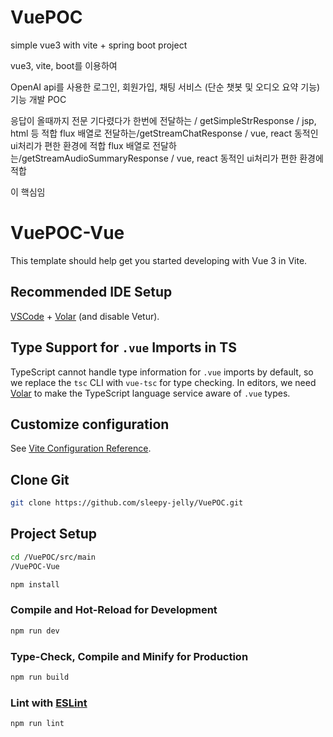 # VuePOC
simple vue3 with vite + spring boot project

vue3, vite, boot를 이용하여

OpenAI api를 사용한 
로그인, 회원가입, 채팅 서비스 (단순 챗봇 및 오디오 요약 기능) 기능 개발 POC

응답이 올때까지 전문 기다렸다가 한번에 전달하는 / getSimpleStrResponse   / jsp, html 등 적합
flux 배열로 전달하는/getStreamChatResponse                            / vue, react 동적인 ui처리가 편한 환경에 적합
flux 배열로 전달하는/getStreamAudioSummaryResponse                    / vue, react 동적인 ui처리가 편한 환경에 적합

이 핵심임






# VuePOC-Vue

This template should help get you started developing with Vue 3 in Vite.

## Recommended IDE Setup

[VSCode](https://code.visualstudio.com/) + [Volar](https://marketplace.visualstudio.com/items?itemName=Vue.volar) (and disable Vetur).

## Type Support for `.vue` Imports in TS

TypeScript cannot handle type information for `.vue` imports by default, so we replace the `tsc` CLI with `vue-tsc` for type checking. In editors, we need [Volar](https://marketplace.visualstudio.com/items?itemName=Vue.volar) to make the TypeScript language service aware of `.vue` types.

## Customize configuration

See [Vite Configuration Reference](https://vite.dev/config/).

## Clone Git

```sh
git clone https://github.com/sleepy-jelly/VuePOC.git
```

## Project Setup 

```sh
cd /VuePOC/src/main
/VuePOC-Vue
```


```sh
npm install
```

### Compile and Hot-Reload for Development

```sh
npm run dev
```

### Type-Check, Compile and Minify for Production

```sh
npm run build
```

### Lint with [ESLint](https://eslint.org/)

```sh
npm run lint
```
